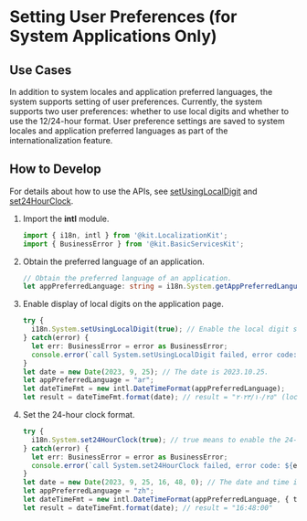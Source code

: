 # Setting User Preferences (for System Applications Only)

## Use Cases

In addition to system locales and application preferred languages, the system supports setting of user preferences. Currently, the system supports two user preferences: whether to use local digits and whether to use the 12/24-hour format. User preference settings are saved to system locales and application preferred languages as part of the internationalization feature.

## How to Develop

For details about how to use the APIs, see [setUsingLocalDigit](../reference/apis-localization-kit/js-apis-i18n-sys.md#setusinglocaldigit9) and [set24HourClock](../reference/apis-localization-kit/js-apis-i18n-sys.md#set24hourclock9).


1. Import the **intl** module.
   ```ts
   import { i18n, intl } from '@kit.LocalizationKit';
   import { BusinessError } from '@kit.BasicServicesKit';
   ```

2. Obtain the preferred language of an application.
   ```ts
   // Obtain the preferred language of an application.
   let appPreferredLanguage: string = i18n.System.getAppPreferredLanguage();
   ```

3. Enable display of local digits on the application page.
   ```ts
   try {  
     i18n.System.setUsingLocalDigit(true); // Enable the local digit switch.
   } catch(error) {
     let err: BusinessError = error as BusinessError;
     console.error(`call System.setUsingLocalDigit failed, error code: ${err.code}, message: ${err.message}.`);
   }
   let date = new Date(2023, 9, 25); // The date is 2023.10.25.
   let appPreferredLanguage = "ar";
   let dateTimeFmt = new intl.DateTimeFormat(appPreferredLanguage);
   let result = dateTimeFmt.format(date); // result = "٢٠٢٣/١٠/٢٥" (local Arabic digits)
   ```

4. Set the 24-hour clock format.
   ```ts
   try {  
     i18n.System.set24HourClock(true); // true means to enable the 24-hour clock, and false means to enable the 12-hour clock.
   } catch(error) {
     let err: BusinessError = error as BusinessError;
     console.error(`call System.set24HourClock failed, error code: ${err.code}, message: ${err.message}.`);
   }
   let date = new Date(2023, 9, 25, 16, 48, 0); // The date and time is 2023.10.25 16:48:00.
   let appPreferredLanguage = "zh";
   let dateTimeFmt = new intl.DateTimeFormat(appPreferredLanguage, { timeStyle: "medium" });
   let result = dateTimeFmt.format(date); // result = "16:48:00"
   ```
